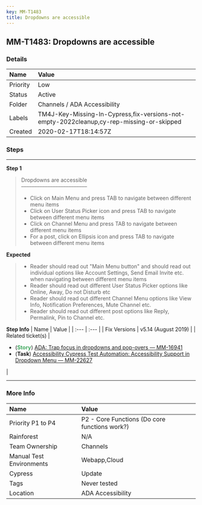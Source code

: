 ```yaml
---
key: MM-T1483
title: Dropdowns are accessible
---
```


## MM-T1483: Dropdowns are accessible

### Details

| Name     | Value                                                                                    |
| :------- | :--------------------------------------------------------------------------------------- |
| Priority | Low                                                                                      |
| Status   | Active                                                                                   |
| Folder   | Channels / ADA Accessibility                                                             |
| Labels   | TM4J-Key-Missing-In-Cypress,fix-versions-not-empty-2022cleanup,cy-rep-missing-or-skipped |
| Created  | 2020-02-17T18:14:57Z                                                                     |

### Steps

<hr/>

**Step 1**

> <article>Dropdowns are accessible<br>–––––––––––––––––––––––––<ul><li>Click on Main Menu and press TAB to navigate between different menu items</li><li> Click on User Status Picker icon and press TAB to navigate between different menu items</li><li> Click on Channel Menu and press TAB to navigate between different menu items</li><li>For a post, click on Ellipsis icon and press TAB to navigate between different menu items</li></ul></article>

**Expected**

> <article><ul><li>Reader should read out "Main Menu button" and should read out individual options like Account Settings, Send Email Invite etc. when navigating between different menu items</li><li>Reader should read out different User Status Picker options like Online, Away, Do not Disturb etc</li><li>Reader should read out different Channel Menu options like View Info, Notification Preferences, Mute Channel etc.</li><li>Reader should read out different post options like Reply, Permalink, Pin to Channel etc.</li></ul></article>

**Step Info**
| Name | Value |
| :--- | :--- |
| Fix Versions | v5.14 (August 2019) |
| Related ticket(s) | <ul><li>(<strong><span style="color: rgb(65, 168, 95);">Story</span></strong>) <a href="https://mattermost.atlassian.net/browse/MM-16941">ADA: Trap focus in dropdowns and pop-overs — MM-16941</a></li><li>(<strong>Task</strong>) <a href="https://mattermost.atlassian.net/browse/MM-22627">Accessibility Cypress Test Automation: Accessibility Support in Dropdown Menu — MM-22627</a></li></ul> |

<hr/>

### More Info

| Name                     | Value                                         |
| :----------------------- | :-------------------------------------------- |
| Priority P1 to P4        | P2 - Core Functions (Do core functions work?) |
| Rainforest               | N/A                                           |
| Team Ownership           | Channels                                      |
| Manual Test Environments | Webapp,Cloud                                  |
| Cypress                  | Update                                        |
| Tags                     | Never tested                                  |
| Location                 | ADA Accessibility                             |
